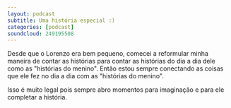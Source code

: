 ```yaml
---
layout: podcast
subtitle: Uma história especial :)
categories: [podcast]
soundcloud: 249195508
---
```


Desde que o Lorenzo era bem pequeno, comecei a reformular minha maneira de
contar as histórias para contar as histórias do dia a dia dele como as
"histórias do menino". Então estou sempre conectando as coisas que ele fez no
dia a dia com as "histórias do menino".

Isso é muito legal pois sempre abro momentos para imaginação e para ele
completar a história.


